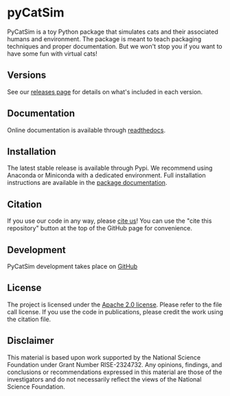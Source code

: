# pyCatSim

PyCatSim is a toy Python package that simulates cats and their associated humans and environment. The package is meant to teach packaging techniques and proper documentation. But we won't stop you if you want to have some fun with virtual cats!

## Versions

See our [releases page](https://github.com/khider/pyCatSim/releases) for details on what's included in each version.

## Documentation

Online documentation is available through [readthedocs](https://pycatsim.readthedocs.io/en/latest/).

## Installation

The latest stable release is available through Pypi. We recommend using Anaconda or Miniconda with a dedicated environment. Full installation instructions are available in the [package documentation](https://pycatsim.readthedocs.io/en/latest/installation.html).

## Citation

If you use our code in any way, please [cite us](https://pycatsim.readthedocs.io/en/latest/citation.html)! You can use the "cite this repository" button at the top of the GitHub page for convenience. 

## Development

PyCatSim development takes place on [GitHub](https://github.com/khider/pyCatSim)

## License

The project is licensed under the [Apache 2.0 license](https://github.com/khider/pyCatSim/blob/main/LICENSE). Please refer to the file call license. If you use the code in publications, please credit the work using the citation file.

## Disclaimer

This material is based upon work supported by the National Science Foundation under Grant Number RISE-2324732. Any opinions, findings, and conclusions or recommendations expressed in this material are those of the investigators and do not necessarily reflect the views of the National Science Foundation.



